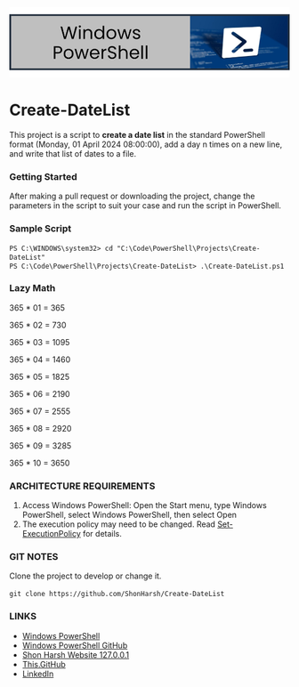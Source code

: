 ![PowerShell-banner](Data/Images/WindowsPowershell-Create-DateList-Banner.png)

# Create-DateList

This project is a script to **create a date list** in the standard PowerShell format (Monday, 01 April 2024 08:00:00), add a day n times on a new line, and write that list of dates to a file.

### Getting Started

After making a pull request or downloading the project, change the parameters in the script to suit your case and run the script in PowerShell.

### Sample Script

```
PS C:\WINDOWS\system32> cd "C:\Code\PowerShell\Projects\Create-DateList"
PS C:\Code\PowerShell\Projects\Create-DateList> .\Create-DateList.ps1
```

### Lazy Math

365 * 01 = 365

365 * 02 = 730

365 * 03 = 1095

365 * 04 = 1460

365 * 05 = 1825

365 * 06 = 2190

365 * 07 = 2555

365 * 08 = 2920

365 * 09 = 3285

365 * 10 = 3650

### ARCHITECTURE REQUIREMENTS

1. Access Windows PowerShell: Open the Start menu, type Windows PowerShell, select Windows PowerShell, then select Open
1. The execution policy may need to be changed.  Read [Set-ExecutionPolicy](https://learn.microsoft.com/en-us/powershell/module/microsoft.powershell.security/set-executionpolicy?view=powershell-7.4) for details.

### GIT NOTES

Clone the project to develop or change it.

`git clone https://github.com/ShonHarsh/Create-DateList`

### LINKS
- [Windows PowerShell](https://learn.microsoft.com/en-us/powershell/scripting/overview)
- [Windows PowerShell GitHub](https://github.com/MicrosoftDocs/PowerShell-Docs)
- [Shon Harsh Website 127.0.0.1](https://shonharsh.github.io/curriculum-vitae/index.html)
- [This.GitHub](https://github.com/shonharsh)
- [LinkedIn](https://www.linkedin.com/in/shonharsh/)
